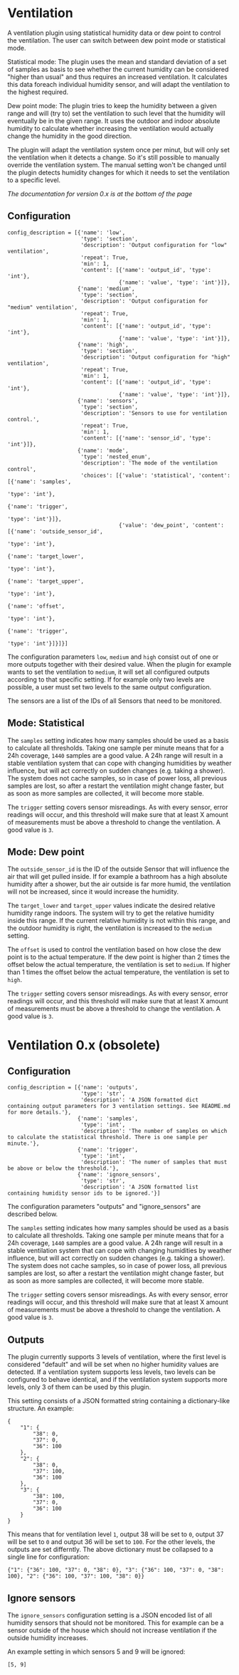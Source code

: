 # Ventilation

A ventilation plugin using statistical humidity data or dew point to control the ventilation. The user can switch between dew point mode or
statistical mode.

Statistical mode: The plugin uses the mean and standard deviation of a set of samples as basis to see whether the current humidity can be
considered "higher than usual" and thus requires an increased ventilation. It calculates this data foreach individual humidity sensor,
and will adapt the ventilation to the highest required.

Dew point mode: The plugin tries to keep the humidity between a given range and will (try to) set the ventilation to such level that
the humidity will eventually be in the given range. It uses the outdoor and indoor absolute humidity to calculate whether increasing
the ventilation would actually change the humidity in the good direction.

The plugin will adapt the ventilation system once per minut, but will only set the ventilation when it detects a change. So it's still possible
to manually override the ventilation system. The manual setting won't be changed until the plugin detects humidity changes for which it needs
to set the ventilation to a specific level.

*The documentation for version 0.x is at the bottom of the page*

## Configuration

```
config_description = [{'name': 'low',
                       'type': 'section',
                       'description': 'Output configuration for "low" ventilation',
                       'repeat': True,
                       'min': 1,
                       'content': [{'name': 'output_id', 'type': 'int'},
                                   {'name': 'value', 'type': 'int'}]},
                      {'name': 'medium',
                       'type': 'section',
                       'description': 'Output configuration for "medium" ventilation',
                       'repeat': True,
                       'min': 1,
                       'content': [{'name': 'output_id', 'type': 'int'},
                                   {'name': 'value', 'type': 'int'}]},
                      {'name': 'high',
                       'type': 'section',
                       'description': 'Output configuration for "high" ventilation',
                       'repeat': True,
                       'min': 1,
                       'content': [{'name': 'output_id', 'type': 'int'},
                                   {'name': 'value', 'type': 'int'}]},
                      {'name': 'sensors',
                       'type': 'section',
                       'description': 'Sensors to use for ventilation control.',
                       'repeat': True,
                       'min': 1,
                       'content': [{'name': 'sensor_id', 'type': 'int'}]},
                      {'name': 'mode',
                       'type': 'nested_enum',
                       'description': 'The mode of the ventilation control',
                       'choices': [{'value': 'statistical', 'content': [{'name': 'samples',
                                                                         'type': 'int'},
                                                                        {'name': 'trigger',
                                                                         'type': 'int'}]},
                                   {'value': 'dew_point', 'content': [{'name': 'outside_sensor_id',
                                                                       'type': 'int'},
                                                                      {'name': 'target_lower',
                                                                       'type': 'int'},
                                                                      {'name': 'target_upper',
                                                                       'type': 'int'},
                                                                      {'name': 'offset',
                                                                       'type': 'int'},
                                                                      {'name': 'trigger',
                                                                       'type': 'int'}]}]}]
```

The configuration parameters ```low```, ```medium``` and ```high``` consist out of one or more outputs together with their desired value.
When the plugin for example wants to set the ventilation to ```medium```, it will set all configured outputs according to that specific setting.
If for example only two levels are possible, a user must set two levels to the same output configuration.

The sensors are a list of the IDs of all Sensors that need to be monitored.

## Mode: Statistical

The ```samples``` setting indicates how many samples should be used as a basis to calculate all thresholds. Taking one sample per minute
means that for a 24h coverage, ```1440``` samples are a good value. A 24h range will result in a stable ventilation system that can cope
with changing humidities by weather influence, but will act correctly on sudden changes (e.g. taking a shower). The system does not cache
samples, so in case of power loss, all previous samples are lost, so after a restart the ventilation might change faster, but as soon as more
samples are collected, it will become more stable.

The ```trigger``` setting covers sensor misreadings. As with every sensor, error readings will occur, and this threshold will make
sure that at least X amount of measurements must be above a threshold to change the ventilation. A good value is ```3```.

## Mode: Dew point

The ```outside_sensor_id``` is the ID of the outside Sensor that will influence the air that will get pulled inside. If for example a bathroom
has a high absolute humidity after a shower, but the air outside is far more humid, the ventilation will not be increased, since it would
increase the humidity.

The ```target_lower``` and ```target_upper``` values indicate the desired relative humidity range indoors. The system will try to get the
relative humidity inside this range. If the current relative humidity is not within this range, and the outdoor humidity is right, the ventilation
is increased to the ```medium``` setting.

The ```offset``` is used to control the ventilation based on how close the dew point is to the actual temperature. If the dew point is higher than
2 times the offset below the actual temperature, the ventilation is set to ```medium```. If higher than 1 times the offset below the actual
temperature, the ventilation is set to ```high```.

The ```trigger``` setting covers sensor misreadings. As with every sensor, error readings will occur, and this threshold will make
sure that at least X amount of measurements must be above a threshold to change the ventilation. A good value is ```3```.

# Ventilation 0.x (obsolete)

## Configuration

```
config_description = [{'name': 'outputs',
                       'type': 'str',
                       'description': 'A JSON formatted dict containing output parameters for 3 ventilation settings. See README.md for more details.'},
                      {'name': 'samples',
                       'type': 'int',
                       'description': 'The number of samples on which to calculate the statistical threshold. There is one sample per minute.'},
                      {'name': 'trigger',
                       'type': 'int',
                       'description': 'The numer of samples that must be above or below the threshold.'},
                      {'name': 'ignore_sensors',
                       'type': 'str',
                       'description': 'A JSON formatted list containing humidity sensor ids to be ignored.'}]
```

The configuration parameters "outputs" and "ignore_sensors" are described below.

The ```samples``` setting indicates how many samples should be used as a basis to calculate all thresholds. Taking one sample per minute
means that for a 24h coverage, ```1440``` samples are a good value. A 24h range will result in a stable ventilation system that can cope
with changing humidities by weather influence, but will act correctly on sudden changes (e.g. taking a shower). The system does not cache
samples, so in case of power loss, all previous samples are lost, so after a restart the ventilation might change faster, but as soon as more
samples are collected, it will become more stable.

The ```trigger``` setting covers sensor misreadings. As with every sensor, error readings will occur, and this threshold will make
sure that at least X amount of measurements must be above a threshold to change the ventilation. A good value is ```3```.

## Outputs

The plugin currently supports 3 levels of ventilation, where the first level is considered "default" and will be set when no higher humidity values
are detected. If a ventilation system supports less levels, two levels can be configured to behave identical, and if the ventilation system supports
more levels, only 3 of them can be used by this plugin.

This setting consists of a JSON formatted string containing a dictionary-like structure. An example:

```
{
    "1": {
        "38": 0,
        "37": 0,
        "36": 100
    },
    "2": {
        "38": 0,
        "37": 100,
        "36": 100
    },
    "3": {
        "38": 100,
        "37": 0,
        "36": 100
    }
}
```

This means that for ventilation level ```1```, output 38 will be set to ```0```, output 37 will be set to ```0``` and output 36 will be set
to ```100```. For the other levels, the outputs are set differntly. The above dictionary must be collapsed to a single line for configuration:

```
{"1": {"36": 100, "37": 0, "38": 0}, "3": {"36": 100, "37": 0, "38": 100}, "2": {"36": 100, "37": 100, "38": 0}}
```

## Ignore sensors

The ```ignore_sensors``` configuration setting is a JSON encoded list of all humidity sensors that should not be monitored. This for example can
be a sensor outside of the house which should not increase ventilation if the outside humidity increases.

An example setting in which sensors 5 and 9 will be ignored:

```
[5, 9]
```
